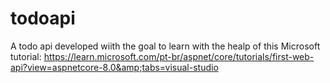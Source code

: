 # todoapi
A todo api developed wiith the goal to learn with the healp of this Microsoft tutorial: https://learn.microsoft.com/pt-br/aspnet/core/tutorials/first-web-api?view=aspnetcore-8.0&amp;tabs=visual-studio
